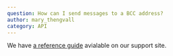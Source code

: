 ```yaml
---
question: How can I send messages to a BCC address?
author: mary_thengvall
category: API
---
```

We have [a reference guide](https://support.sparkpost.com/customer/portal/articles/1948014) avialable on our support site.
